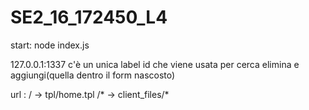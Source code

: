 # SE2_16_172450_L4
start:
node index.js

127.0.0.1:1337
c'è un unica label id che viene usata per cerca elimina e aggiungi(quella dentro il form nascosto)

url : /  -> tpl/home.tpl
      /*  -> client_files/*
